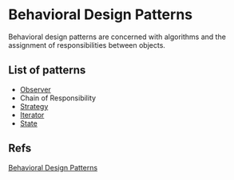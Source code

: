 # **Behavioral Design Patterns**

Behavioral design patterns are concerned with algorithms and the assignment of responsibilities between objects.

## List of patterns
- [Observer](./patterns/observer-pattern.md) <br/>
- Chain of Responsibility <br/>
- [Strategy](./patterns/strategy-pattern.md) <br/>
- [Iterator](./patterns/iterator-pattern.md) <br/>
- [State](./patterns/state-pattern.md)

## Refs
[Behavioral Design Patterns](https://refactoring.guru/design-patterns/behavioral-patterns)
